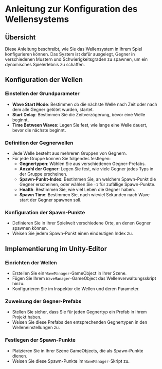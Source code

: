 # Anleitung zur Konfiguration des Wellensystems

## Übersicht
Diese Anleitung beschreibt, wie Sie das Wellensystem in Ihrem Spiel konfigurieren können. Das System ist dafür ausgelegt, Gegner in verschiedenen Mustern und Schwierigkeitsgraden zu spawnen, um ein dynamisches Spielerlebnis zu schaffen.

## Konfiguration der Wellen

### Einstellen der Grundparameter
- **Wave Start Mode**: Bestimmen ob die nächste Welle nach Zeit oder nach dem alle Gegner getötet wurden, startet.
- **Start Delay**: Bestimmen Sie die Zeitverzögerung, bevor eine Welle beginnt.
- **Time Between Waves**: Legen Sie fest, wie lange eine Welle dauert, bevor die nächste beginnt.

### Definition der Gegnerwellen
- Jede Welle besteht aus mehreren Gruppen von Gegnern.
- Für jede Gruppe können Sie folgendes festlegen:
  - **Gegnertypen**: Wählen Sie aus verschiedenen Gegner-Prefabs.
  - **Anzahl der Gegner**: Legen Sie fest, wie viele Gegner jedes Typs in der Gruppe erscheinen.
  - **Spawn-Punkt-Index**: Bestimmen Sie, an welchem Spawn-Punkt die Gegner erscheinen, oder wählen Sie `-1` für zufällige Spawn-Punkte.
  - **Health**: Bestimmen Sie, wie viel Leben die Gegner haben.
  - **Spawn Time**: Bestimmen Sie, nach wieviel Sekunden nach Wave start der Gegner spawnen soll.

### Konfiguration der Spawn-Punkte
- Definieren Sie in Ihrer Spielwelt verschiedene Orte, an denen Gegner spawnen können.
- Weisen Sie jedem Spawn-Punkt einen eindeutigen Index zu.

## Implementierung im Unity-Editor

### Einrichten der Wellen
- Erstellen Sie ein `WaveManager`-GameObject in Ihrer Szene.
- Fügen Sie Ihrem `WaveManager`-GameObject das Wellenverwaltungsskript hinzu.
- Konfigurieren Sie im Inspektor die Wellen und deren Parameter.

### Zuweisung der Gegner-Prefabs
- Stellen Sie sicher, dass Sie für jeden Gegnertyp ein Prefab in Ihrem Projekt haben.
- Weisen Sie diese Prefabs den entsprechenden Gegnertypen in den Welleneinstellungen zu.

### Festlegen der Spawn-Punkte
- Platzieren Sie in Ihrer Szene GameObjects, die als Spawn-Punkte dienen.
- Weisen Sie diese Spawn-Punkte im `WaveManager`-Skript zu.
